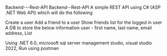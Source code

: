 Backend---Rest-API
Backend--Rest-API A simple REST API using C# (ASP .NET Web API) which will do the following

Create a user Add a friend to a user Show friends list for the logged in user A DB to store the below information user - first name, last name, email address, List

Using .NET 6.0, microsoft sql server management studio, visual studio 2022, Run using postman
